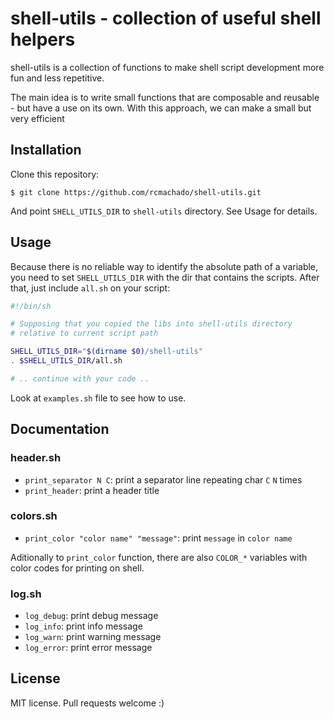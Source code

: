 shell-utils - collection of useful shell helpers
================================================

shell-utils is a collection of functions to make shell script
development more fun and less repetitive.

The main idea is to write small functions that are composable and
reusable - but have a use on its own. With this approach, we can make
a small but very efficient 

Installation
------------

Clone this repository:

    $ git clone https://github.com/rcmachado/shell-utils.git

And point `SHELL_UTILS_DIR` to `shell-utils` directory. See Usage for
details.

Usage
-----

Because there is no reliable way to identify the absolute path of a
variable, you need to set `SHELL_UTILS_DIR` with the dir that contains
the scripts. After that, just include `all.sh` on your script:

```sh
#!/bin/sh

# Supposing that you copied the libs into shell-utils directory
# relative to current script path

SHELL_UTILS_DIR="$(dirname $0)/shell-utils"
. $SHELL_UTILS_DIR/all.sh

# .. continue with your code ..

```

Look at `examples.sh` file to see how to use.

Documentation
-------------

### header.sh

* `print_separator N C`: print a separator line repeating char `C`
    `N` times
* `print_header`: print a header title

### colors.sh

* `print_color "color name" "message"`: print `message` in `color name`

Aditionally to `print_color` function, there are also `COLOR_*`
variables with color codes for printing on shell.

### log.sh

* `log_debug`: print debug message
* `log_info`: print info message
* `log_warn`: print warning message
* `log_error`: print error message

License
-------

MIT license. Pull requests welcome :)
